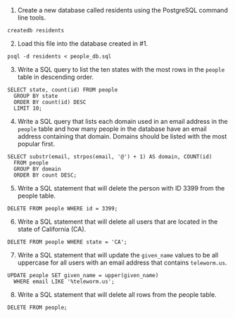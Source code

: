 1. Create a new database called residents using the PostgreSQL command line tools.

```
createdb residents
```

2. Load this file into the database created in #1.

```
psql -d residents < people_db.sql
```

3. Write a SQL query to list the ten states with the most rows in the `people` table in descending order.

```
SELECT state, count(id) FROM people
  GROUP BY state
  ORDER BY count(id) DESC
  LIMIT 10;
```

4. Write a SQL query that lists each domain used in an email address in the `people` table and how many people in the database have an email address containing that domain. Domains should be listed with the most popular first.

```
SELECT substr(email, strpos(email, '@') + 1) AS domain, COUNT(id)
  FROM people
  GROUP BY domain
  ORDER BY count DESC;
```

5. Write a SQL statement that will delete the person with ID 3399 from the people table.

```
DELETE FROM people WHERE id = 3399;
```

6. Write a SQL statement that will delete all users that are located in the state of California (CA).

```
DELETE FROM people WHERE state = 'CA';
```

7. Write a SQL statement that will update the `given_name` values to be all uppercase for all users with an email address that contains `teleworm.us`.

```
UPDATE people SET given_name = upper(given_name)
  WHERE email LIKE '%teleworm.us';
```

8. Write a SQL statement that will delete all rows from the people table.
```
DELETE FROM people;
```
